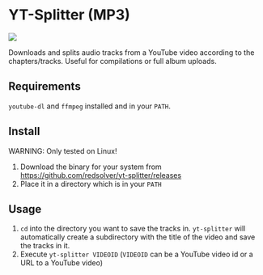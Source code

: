 # YT-Splitter (MP3)

<img src="https://github.com/redsolver/yt-splitter/raw/master/image.png">

Downloads and splits audio tracks from a YouTube video according to the chapters/tracks.
Useful for compilations or full album uploads.

## Requirements

`youtube-dl` and `ffmpeg` installed and in your `PATH`.

## Install

WARNING: Only tested on Linux!

1. Download the binary for your system from https://github.com/redsolver/yt-splitter/releases
2. Place it in a directory which is in your `PATH`

## Usage

1. `cd` into the directory you want to save the tracks in. `yt-splitter` will automatically create a subdirectory with the title of the video and save the tracks in it.
2. Execute `yt-splitter VIDEOID` (`VIDEOID` can be a YouTube video id or a URL to a YouTube video)
